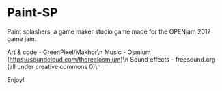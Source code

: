 # Paint-SP
Paint splashers, a game maker studio game made for the OPENjam 2017 game jam.

Art & code - GreenPixel/Makhor\n
Music - Osmium (https://soundcloud.com/therealosmium)\n
Sound effects - freesound.org (all under creative commons 0)\n

Enjoy!
